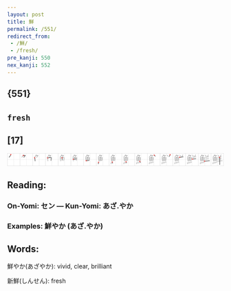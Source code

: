 ```yaml
---
layout: post
title: 鮮
permalink: /551/
redirect_from:
 - /鮮/
 - /fresh/
pre_kanji: 550
nex_kanji: 552
---
```


## {551}

## `fresh`

## [17]

<div class="stroke"><img src="../images/E9AEAE.png" /></div>

## Reading:

### On-Yomi: セン &mdash; Kun-Yomi: あざ.やか

### Examples: 鮮やか (あざ.やか)

## Words:

鮮やか(あざやか): vivid, clear, brilliant

新鮮(しんせん): fresh
